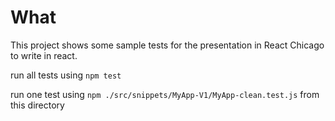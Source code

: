 # What

This project shows some sample tests for the presentation in React Chicago to write in react. 

run all tests using `npm test`

run one test using `npm ./src/snippets/MyApp-V1/MyApp-clean.test.js` from this directory 
